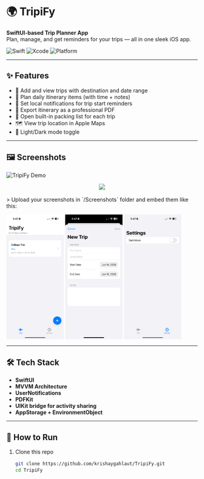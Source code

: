 # 🌍 TripiFy

**SwiftUI-based Trip Planner App**  
Plan, manage, and get reminders for your trips — all in one sleek iOS app.

![Swift](https://img.shields.io/badge/Swift-5.9-orange?style=for-the-badge&logo=swift)
![Xcode](https://img.shields.io/badge/Xcode-15-blue?style=for-the-badge&logo=xcode)
![Platform](https://img.shields.io/badge/iOS-17-black?style=for-the-badge&logo=apple)

---

## ✨ Features

- 📅 Add and view trips with destination and date range
- 📝 Plan daily itinerary items (with time + notes)
- 🔔 Set local notifications for trip start reminders
- 📄 Export itinerary as a professional PDF
- 🧳 Open built-in packing list for each trip
- 🗺️ View trip location in Apple Maps
- 🌙 Light/Dark mode toggle

---

## 🖼️ Screenshots
![TripiFy Demo](demo.gif)
<p align="center">
  <img src="demo.gif" width="600" />
</p>
> Upload your screenshots in `/Screenshots` folder and embed them like this:

<p float="left">
  <img src="Screenshots/1.png" width="30%" />
  <img src="Screenshots/2.png" width="30%" />
  <img src="Screenshots/3.png" width="30%" />
</p>

---

## 🛠 Tech Stack

- **SwiftUI**
- **MVVM Architecture**
- **UserNotifications**
- **PDFKit**
- **UIKit bridge for activity sharing**
- **AppStorage + EnvironmentObject**

---

## 🧪 How to Run

1. Clone this repo  
   ```bash
   git clone https://github.com/krishaygahlaut/TripiFy.git
   cd TripiFy
